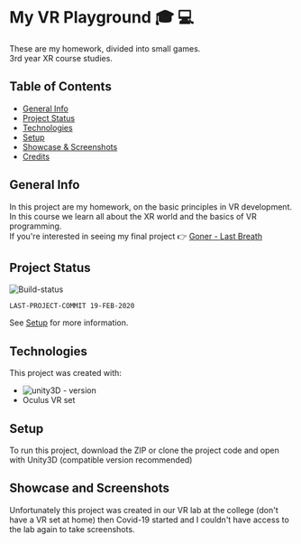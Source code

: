 # My VR Playground :mortar_board: :computer:

These are my homework, divided into small games.\
3rd year XR course studies.

## Table of Contents

* [General Info](#General-Info)
* [Project Status](#Project-Status)
* [Technologies](#Technologies)
* [Setup](#Setup)
* [Showcase & Screenshots](#Showcase-and-Screenshots)
* [Credits](#Credits)

## General Info

In this project are my homework, on the basic principles in VR development.
\
In this course we learn all about the XR world and the basics of VR programming.\
If you're interested in seeing my final project :point_right: [Goner - Last Breath](https://github.com/RoeiRubach/Goner-Last_Breath)

## Project Status

![Build-status](https://img.shields.io/badge/build-passing-green)
```
LAST-PROJECT-COMMIT 19-FEB-2020
```
See [Setup](#Setup) for more information.

## Technologies

This project was created with:

* ![unity3D - version](https://img.shields.io/badge/Unity3D-v2019.02.0f1-blue)
* Oculus VR set

## Setup

To run this project, download the ZIP or clone the project code and open with Unity3D (compatible version recommended)

## Showcase and Screenshots
Unfortunately this project was created in our VR lab at the college (don't have a VR set at home) then Covid-19 started and I couldn't have access to the lab again to take screenshots.
